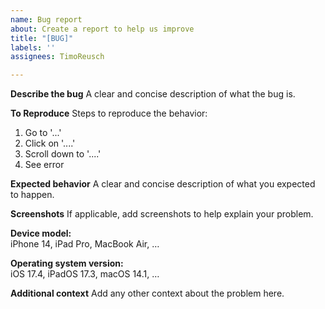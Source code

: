 ```yaml
---
name: Bug report
about: Create a report to help us improve
title: "[BUG]"
labels: ''
assignees: TimoReusch

---
```


**Describe the bug**
A clear and concise description of what the bug is.

**To Reproduce**
Steps to reproduce the behavior:
1. Go to '...'
2. Click on '....'
3. Scroll down to '....'
4. See error

**Expected behavior**
A clear and concise description of what you expected to happen.

**Screenshots**
If applicable, add screenshots to help explain your problem.

**Device model:**  
iPhone 14, iPad Pro, MacBook Air, …

**Operating system version:**  
iOS 17.4, iPadOS 17.3, macOS 14.1, …

**Additional context**
Add any other context about the problem here.
